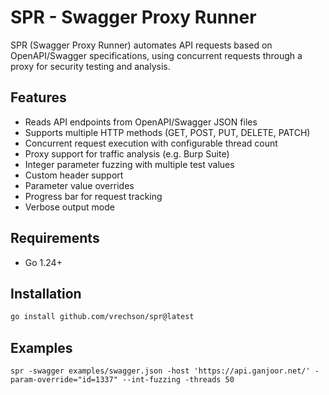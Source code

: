# SPR - Swagger Proxy Runner

SPR (Swagger Proxy Runner) automates API requests based on OpenAPI/Swagger specifications, using concurrent requests through a proxy for security testing and analysis.

## Features
- Reads API endpoints from OpenAPI/Swagger JSON files
- Supports multiple HTTP methods (GET, POST, PUT, DELETE, PATCH)
- Concurrent request execution with configurable thread count
- Proxy support for traffic analysis (e.g. Burp Suite)
- Integer parameter fuzzing with multiple test values
- Custom header support
- Parameter value overrides
- Progress bar for request tracking
- Verbose output mode

## Requirements
- Go 1.24+

## Installation
```bash
go install github.com/vrechson/spr@latest
```

## Examples

```
spr -swagger examples/swagger.json -host 'https://api.ganjoor.net/' -param-override="id=1337" --int-fuzzing -threads 50
```